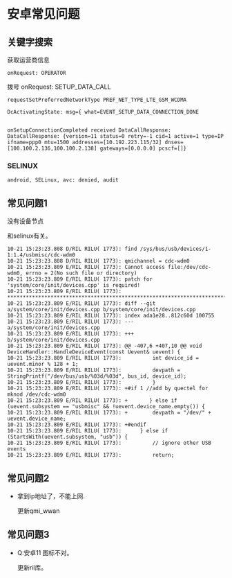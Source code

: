 安卓常见问题
=====

## 关键字搜索

获取运营商信息

	onRequest: OPERATOR

拨号
	onRequest: SETUP_DATA_CALL

	requestSetPreferredNetworkType PREF_NET_TYPE_LTE_GSM_WCDMA

	DcActivatingState: msg={ what=EVENT_SETUP_DATA_CONNECTION_DONE
		
	
	onSetupConnectionCompleted received DataCallResponse: DataCallResponse: {version=11 status=0 retry=-1 cid=1 active=1 type=IP ifname=ppp0 mtu=1500 addresses=[10.192.223.115/32] dnses=[100.100.2.136,100.100.2.138] gateways=[0.0.0.0] pcscf=[]}

### SELINUX

	android, SELinux, avc: denied, audit


## 常见问题1

没有设备节点

和selinux有关。

	10-21 15:23:23.808 D/RIL RILU( 1773): find /sys/bus/usb/devices/1-1:1.4/usbmisc/cdc-wdm0
	10-21 15:23:23.808 D/RIL RILU( 1773): qmichannel = cdc-wdm0
	10-21 15:23:23.809 E/RIL RILU( 1773): Cannot access file:/dev/cdc-wdm0, errno = 2(No such file or directory)
	10-21 15:23:23.809 E/RIL RILU( 1773): patch for 'system/core/init/devices.cpp' is required!
	10-21 15:23:23.809 E/RIL RILU( 1773): ***********************************************************************************************
	10-21 15:23:23.809 E/RIL RILU( 1773): diff --git a/system/core/init/devices.cpp b/system/core/init/devices.cpp
	10-21 15:23:23.809 E/RIL RILU( 1773): index ada1e28..812c60d 100755
	10-21 15:23:23.809 E/RIL RILU( 1773): --- a/system/core/init/devices.cpp
	10-21 15:23:23.809 E/RIL RILU( 1773): +++ b/system/core/init/devices.cpp
	10-21 15:23:23.809 E/RIL RILU( 1773): @@ -407,6 +407,10 @@ void DeviceHandler::HandleDeviceEvent(const Uevent& uevent) {
	10-21 15:23:23.809 E/RIL RILU( 1773):          int device_id = uevent.minor % 128 + 1;
	10-21 15:23:23.809 E/RIL RILU( 1773):          devpath = StringPrintf("/dev/bus/usb/%03d/%03d", bus_id, device_id);
	10-21 15:23:23.809 E/RIL RILU( 1773):          }
	10-21 15:23:23.809 E/RIL RILU( 1773): +#if 1 //add by quectel for mknod /dev/cdc-wdm0
	10-21 15:23:23.809 E/RIL RILU( 1773): +       } else if (uevent.subsystem == "usbmisc" && !uevent.device_name.empty()) {
	10-21 15:23:23.809 E/RIL RILU( 1773): +        devpath = "/dev/" + uevent.device_name;
	10-21 15:23:23.809 E/RIL RILU( 1773): +#endif
	10-21 15:23:23.809 E/RIL RILU( 1773):      } else if (StartsWith(uevent.subsystem, "usb")) {
	10-21 15:23:23.809 E/RIL RILU( 1773):          // ignore other USB events
	10-21 15:23:23.809 E/RIL RILU( 1773):          return;


## 常见问题2 

- 拿到ip地址了，不能上网.

	更新qmi_wwan


## 常见问题3 

- Q:安卓11 图标不对。

	更新ril库。

## 

